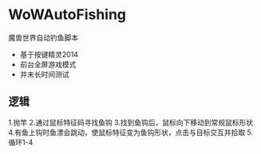 # WoWAutoFishing
魔兽世界自动钓鱼脚本
- 基于按键精灵2014
- 前台全屏游戏模式
- 并未长时间测试
## 逻辑
1.抛竿
2.通过鼠标特征码寻找鱼钩
3.找到鱼钩后，鼠标向下移动到常规鼠标形状
4.有鱼上钩时鱼漂会跳动，使鼠标特征变为鱼钩形状，点击与目标交互并拾取
5.循环1-4